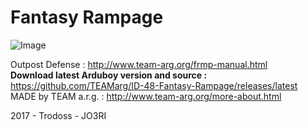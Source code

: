 # Fantasy Rampage
![Image](http://www.team-arg.org/masterfiles/team-arg-frmp/images/banner-ID-48.png)

Outpost Defense : http://www.team-arg.org/frmp-manual.html  
**Download latest Arduboy version and source :** https://github.com/TEAMarg/ID-48-Fantasy-Rampage/releases/latest  
MADE by TEAM a.r.g. : http://www.team-arg.org/more-about.html
 
2017 - Trodoss - JO3RI
